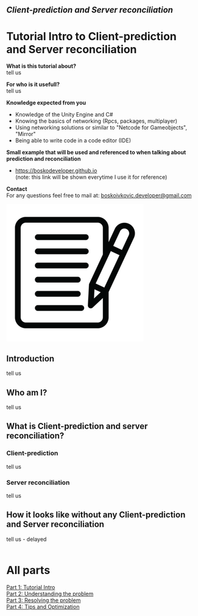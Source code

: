 ## *Client-prediction and Server reconciliation*

# Tutorial Intro to Client-prediction and Server reconciliation

**What is this tutorial about?** <br>
tell us

**For who is it usefull?** <br>
tell us

**Knowledge expected from you**
- Knowledge of the Unity Engine and C#
- Knowing the basics of networking (Rpcs, packages, multiplayer)
- Using networking solutions or similar to "Netcode for Gameobjects", "Mirror"
- Being able to write code in a code editor (IDE)

**Small example that will be used and referenced to when talking about prediction and reconciliation**
- https://boskodeveloper.github.io <br>
(note: this link will be shown everytime I use it for reference)

**Contact**  <br>
For any questions feel free to mail at: boskoivkovic.developer@gmail.com

![testimage](images/test_image.png?raw=true)

## Introduction
tell us

## Who am I?
tell us

## What is Client-prediction and server reconciliation?
### Client-prediction
tell us
### Server reconciliation
tell us

## How it looks like without any Client-prediction and Server reconciliation
tell us - delayed
<br> <br>
# All parts
[Part 1: Tutorial Intro](Part_1.md)  <br>
[Part 2: Understanding the problem](Part_2.md)  <br>
[Part 3: Resolving the problem](Part_3.md)  <br>
[Part 4: Tips and Optimization](Part_4.md)
